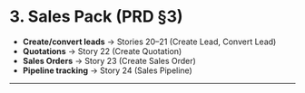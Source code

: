 # 3. Sales Pack (PRD §3)
- **Create/convert leads** → Stories 20–21 (Create Lead, Convert Lead)
- **Quotations** → Story 22 (Create Quotation)
- **Sales Orders** → Story 23 (Create Sales Order)
- **Pipeline tracking** → Story 24 (Sales Pipeline)

---
